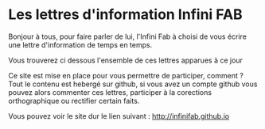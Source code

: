 # Les lettres d'information Infini FAB

Bonjour à tous, pour faire parler de lui, l'Infini Fab à choisi de vous écrire une lettre d'information de temps en temps.

Vous trouverez ci dessous l'ensemble de ces lettres apparues à ce jour

Ce site est mise en place pour vous permettre de participer, comment ?
Tout le contenu est hebergé sur github, si vous avez un compte github vous pouvez alors commenter ces lettres, participer à la corections orthographique ou rectifier certain faits.

Vous pouvez voir le site dur le lien suivant :
http://infinifab.github.io
